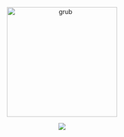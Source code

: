 <p align="center">
    <img width="250" src="https://i.postimg.cc/sx1BPMyy/IMG-0540.jpg" alt="grub">
</p>

<p align="center">
  <a href="https://github.com/kittinan/spotify-github-profile">
    <img src="https://spotify-github-profile.kittinanx.com/api/view?uid=31juwpv3sapxzgmufghrara3klv4&cover_image=true&theme=novatorem&show_offline=false&background_color=121212&interchange=false&profanity=false&bar_color=53b14f&bar_color_cover=true">
  </a>
</p>
